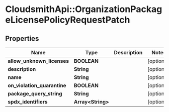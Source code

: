 # CloudsmithApi::OrganizationPackageLicensePolicyRequestPatch

## Properties
Name | Type | Description | Notes
------------ | ------------- | ------------- | -------------
**allow_unknown_licenses** | **BOOLEAN** |  | [optional] 
**description** | **String** |  | [optional] 
**name** | **String** |  | [optional] 
**on_violation_quarantine** | **BOOLEAN** |  | [optional] 
**package_query_string** | **String** |  | [optional] 
**spdx_identifiers** | **Array&lt;String&gt;** |  | [optional] 


